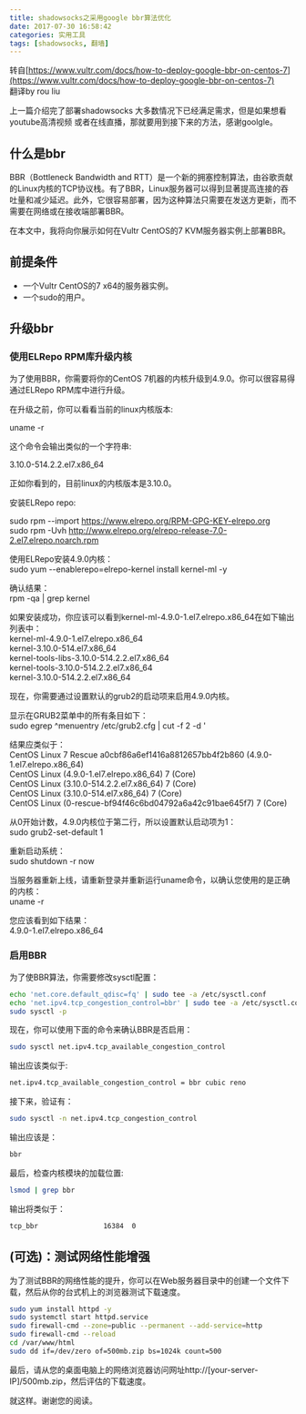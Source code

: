 ```yaml
---
title: shadowsocks之采用google bbr算法优化
date: 2017-07-30 16:58:42
categories: 实用工具
tags: [shadowsocks, 翻墙]
---
```

转自[https://www.vultr.com/docs/how-to-deploy-google-bbr-on-centos-7](https://www.vultr.com/docs/how-to-deploy-google-bbr-on-centos-7)  
翻译by rou liu

上一篇介绍完了部署shadowsocks 大多数情况下已经满足需求，但是如果想看youtube高清视频
或者在线直播，那就要用到接下来的方法，感谢goolgle。

## 什么是bbr 
BBR（Bottleneck Bandwidth and RTT）是一个新的拥塞控制算法，由谷歌贡献的Linux内核的TCP协议栈。有了BBR，Linux服务器可以得到显著提高连接的吞吐量和减少延迟。此外，它很容易部署，因为这种算法只需要在发送方更新，而不需要在网络或在接收端部署BBR。

在本文中，我将向你展示如何在Vultr CentOS的7 KVM服务器实例上部署BBR。

## 前提条件
- 一个Vultr CentOS的7 x64的服务器实例。
- 一个sudo的用户。

## 升级bbr
### 使用ELRepo RPM库升级内核

为了使用BBR，你需要将你的CentOS 7机器的内核升级到4.9.0。你可以很容易得通过ELRepo RPM库中进行升级。 
  
在升级之前，你可以看看当前的linux内核版本: 

uname -r  

这个命令会输出类似的一个字符串:  

3.10.0-514.2.2.el7.x86_64
 

正如你看到的，目前linux的内核版本是3.10.0。

安装ELRepo repo:  

sudo rpm --import https://www.elrepo.org/RPM-GPG-KEY-elrepo.org  
sudo rpm -Uvh http://www.elrepo.org/elrepo-release-7.0-2.el7.elrepo.noarch.rpm

使用ELRepo安装4.9.0内核：  
sudo yum --enablerepo=elrepo-kernel install kernel-ml -y   
 
确认结果：  
rpm -qa | grep kernel  

如果安装成功，你应该可以看到kernel-ml-4.9.0-1.el7.elrepo.x86_64在如下输出列表中：   
kernel-ml-4.9.0-1.el7.elrepo.x86_64  
kernel-3.10.0-514.el7.x86_64  
kernel-tools-libs-3.10.0-514.2.2.el7.x86_64  
kernel-tools-3.10.0-514.2.2.el7.x86_64  
kernel-3.10.0-514.2.2.el7.x86_64

现在，你需要通过设置默认的grub2的启动项来启用4.9.0内核。

显示在GRUB2菜单中的所有条目如下：  
sudo egrep ^menuentry /etc/grub2.cfg | cut -f 2 -d \'

结果应类似于：  
CentOS Linux 7 Rescue a0cbf86a6ef1416a8812657bb4f2b860 (4.9.0-1.el7.elrepo.x86_64)  
CentOS Linux (4.9.0-1.el7.elrepo.x86_64) 7 (Core)  
CentOS Linux (3.10.0-514.2.2.el7.x86_64) 7 (Core)  
CentOS Linux (3.10.0-514.el7.x86_64) 7 (Core)  
CentOS Linux (0-rescue-bf94f46c6bd04792a6a42c91bae645f7) 7 (Core)  

<!--more--> 

从0开始计数，4.9.0内核位于第二行，所以设置默认启动项为1：  
sudo grub2-set-default 1

重新启动系统：  
sudo shutdown -r now

当服务器重新上线，请重新登录并重新运行uname命令，以确认您使用的是正确的内核：  
uname -r

您应该看到如下结果：  
4.9.0-1.el7.elrepo.x86_64

### 启用BBR

为了使BBR算法，你需要修改sysctl配置： 
```bash
echo 'net.core.default_qdisc=fq' | sudo tee -a /etc/sysctl.conf
echo 'net.ipv4.tcp_congestion_control=bbr' | sudo tee -a /etc/sysctl.conf
sudo sysctl -p
``` 

现在，你可以使用下面的命令来确认BBR是否启用：
```bash
sudo sysctl net.ipv4.tcp_available_congestion_control
``` 

输出应该类似于:  
```bash
net.ipv4.tcp_available_congestion_control = bbr cubic reno
``` 

接下来，验证有：  
```bash
sudo sysctl -n net.ipv4.tcp_congestion_control
``` 

输出应该是： 

```bash
bbr
``` 

最后，检查内核模块的加载位置:  
```bash
lsmod | grep bbr 
``` 

输出将类似于：  
```bash
tcp_bbr                16384  0
``` 

## (可选)：测试网络性能增强

为了测试BBR的网络性能的提升，你可以在Web服务器目录中的创建一个文件下载，然后从你的台式机上的浏览器测试下载速度。
```bash
sudo yum install httpd -y
sudo systemctl start httpd.service
sudo firewall-cmd --zone=public --permanent --add-service=http
sudo firewall-cmd --reload
cd /var/www/html
sudo dd if=/dev/zero of=500mb.zip bs=1024k count=500
```   

最后，请从您的桌面电脑上的网络浏览器访问网址http://[your-server-IP]/500mb.zip，然后评估的下载速度。

就这样。谢谢您的阅读。